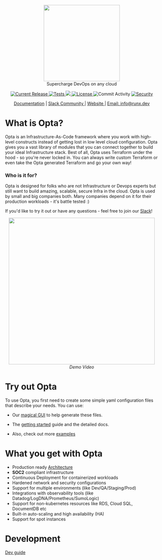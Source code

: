 <p align="center"><img src="https://user-images.githubusercontent.com/855699/125824286-149ea52e-ef45-4f41-9579-8dba9bca38ac.png" width="250"><br/>
Supercharge DevOps on any cloud</p>

<p align="center">
  <a href="https://github.com/run-x/opta/releases/latest">
    <img src="https://img.shields.io/github/release/run-x/opta.svg" alt="Current Release" />
  </a>
  <a href="https://github.com/run-x/opta/actions/workflows/ci.yml">
    <img src="https://github.com/run-x/opta/actions/workflows/ci.yml/badge.svg" alt="Tests" />
  </a>
  <a href="https://codecov.io/gh/run-x/opta">
    <img src="https://codecov.io/gh/run-x/opta/branch/main/graph/badge.svg?token=OA3PXV0HYX">
  </a>
  <a href="http://www.apache.org/licenses/LICENSE-2.0.html">
    <img src="https://img.shields.io/badge/LICENSE-Apache2.0-ff69b4.svg" alt="License" />
  </a>

  <img src="https://img.shields.io/github/commit-activity/w/run-x/opta.svg?style=plastic" alt="Commit Activity" />

  <a href="https://github.com/PyCQA/bandit">
    <img src="https://img.shields.io/badge/security-bandit-yellow.svg" alt="Security" />
  </a>
  
</p>
<p align="center">
  <a href="https://docs.opta.dev/">Documentation</a> |
<a href="https://slack.opta.dev">
    Slack Community
  </a> | <a href="https://runx.dev/">
    Website
  </a> | <a href="mailto:info@runx.dev">
    Email: info@runx.dev
  </a>
  </p>

# What is Opta?
Opta is an Infrastructure-As-Code framework where you work with high-level constructs
instead of getting lost in low level cloud configuration. Opta gives you a vast library of modules that you
can connect together to build your ideal Infrastructure stack. Best of all, Opta uses Terraform under the 
hood - so you're never locked in. You can always write custom Terraform or even take the Opta generated Terraform
and go your own way!

### Who is it for?
Opta is designed for folks who are not Infrastructure or Devops experts but still want to build amazing,
scalable, secure Infra in the cloud. Opta is used by small and big companies both. Many companies depend on it for 
their production workloads - it's battle tested :)

If you'd like to try it out or have any questions - feel free to join our [Slack](https://slack.opta.dev/)!


<p align="center">
  <a href="https://www.youtube.com/watch?v=nja_EfpGexE"><img width="480" src="https://user-images.githubusercontent.com/855699/149367998-9f00a9f4-abaa-4abf-949c-5b470e7d410c.png"></a>
  </br>
  <span><i>Demo Video</i></span>
  
</p>

# Try out Opta


To use Opta, you first need to create some simple yaml configuration files that describe your needs. You can use:

* Our [magical GUI](https://app.runx.dev/yaml-generator) to help generate these files.

* The [getting started](https://docs.opta.dev/getting-started/) guide and the detailed docs.

* Also, check out more [examples](https://github.com/run-x/opta/tree/main/examples)

# What you get with Opta
* Production ready [Architecture](https://docs.opta.dev/architecture/aws/)
* **SOC2** compliant infrastructure
* Continuous Deployment for containerized workloads
* Hardened network and security configurations
* Support for multiple environments (like Dev/QA/Staging/Prod)
* Integrations with observability tools (like Datadog/LogDNA/Prometheus/SumoLogic)
* Support for non-kubernetes resources like RDS, Cloud SQL, DocumentDB etc
* Built-in auto-scaling and high availability (HA)
* Support for spot instances

# Development
[Dev guide](https://github.com/run-x/opta/blob/main/development.md)
